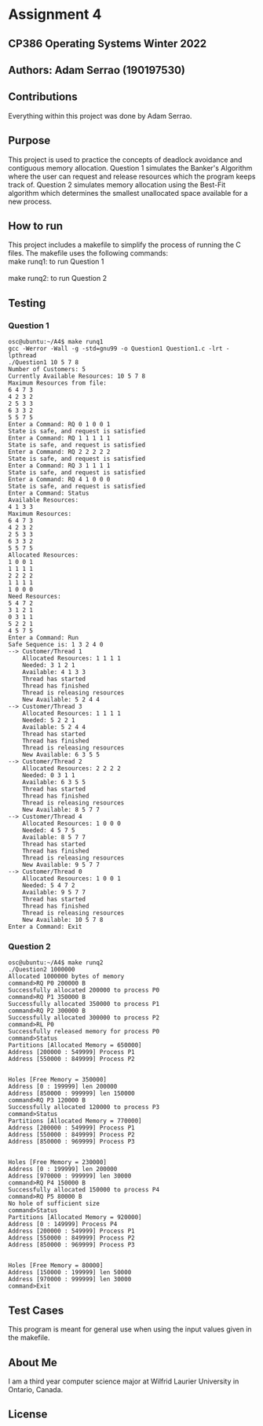 # Assignment 4
## CP386 Operating Systems Winter 2022
## Authors: Adam Serrao (190197530)

## Contributions
Everything within this project was done by Adam Serrao.

## Purpose
This project is used to practice the concepts of deadlock avoidance and contiguous memory allocation. Question 1 simulates the Banker's Algorithm where the user can request and release resources which the program keeps track of. Question 2 simulates memory allocation using the Best-Fit algorithm which determines the smallest unallocated space available for a new process. 

## How to run
This project includes a makefile to simplify the process of running the C files. The makefile uses the following commands:
<br>make runq1: to run Question 1</br>
<br>make runq2: to run Question 2</br>


## Testing
### Question 1
```
osc@ubuntu:~/A4$ make runq1
gcc -Werror -Wall -g -std=gnu99 -o Question1 Question1.c -lrt -lpthread
./Question1 10 5 7 8
Number of Customers: 5
Currently Available Resources: 10 5 7 8 
Maximum Resources from file: 
6 4 7 3 
4 2 3 2 
2 5 3 3 
6 3 3 2 
5 5 7 5 
Enter a Command: RQ 0 1 0 0 1
State is safe, and request is satisfied
Enter a Command: RQ 1 1 1 1 1
State is safe, and request is satisfied
Enter a Command: RQ 2 2 2 2 2
State is safe, and request is satisfied
Enter a Command: RQ 3 1 1 1 1
State is safe, and request is satisfied
Enter a Command: RQ 4 1 0 0 0
State is safe, and request is satisfied
Enter a Command: Status
Available Resources:
4 1 3 3 
Maximum Resources:
6 4 7 3 
4 2 3 2 
2 5 3 3 
6 3 3 2 
5 5 7 5 
Allocated Resources:
1 0 0 1 
1 1 1 1 
2 2 2 2 
1 1 1 1 
1 0 0 0 
Need Resources:
5 4 7 2 
3 1 2 1 
0 3 1 1 
5 2 2 1 
4 5 7 5 
Enter a Command: Run
Safe Sequence is: 1 3 2 4 0 
--> Customer/Thread 1
    Allocated Resources: 1 1 1 1 
    Needed: 3 1 2 1 
    Available: 4 1 3 3 
    Thread has started
    Thread has finished
    Thread is releasing resources
    New Available: 5 2 4 4 
--> Customer/Thread 3
    Allocated Resources: 1 1 1 1 
    Needed: 5 2 2 1 
    Available: 5 2 4 4 
    Thread has started
    Thread has finished
    Thread is releasing resources
    New Available: 6 3 5 5 
--> Customer/Thread 2
    Allocated Resources: 2 2 2 2 
    Needed: 0 3 1 1 
    Available: 6 3 5 5 
    Thread has started
    Thread has finished
    Thread is releasing resources
    New Available: 8 5 7 7 
--> Customer/Thread 4
    Allocated Resources: 1 0 0 0 
    Needed: 4 5 7 5 
    Available: 8 5 7 7 
    Thread has started
    Thread has finished
    Thread is releasing resources
    New Available: 9 5 7 7 
--> Customer/Thread 0
    Allocated Resources: 1 0 0 1 
    Needed: 5 4 7 2 
    Available: 9 5 7 7 
    Thread has started
    Thread has finished
    Thread is releasing resources
    New Available: 10 5 7 8 
Enter a Command: Exit
```
### Question 2
```
osc@ubuntu:~/A4$ make runq2
./Question2 1000000
Allocated 1000000 bytes of memory
command>RQ P0 200000 B
Successfully allocated 200000 to process P0
command>RQ P1 350000 B
Successfully allocated 350000 to process P1
command>RQ P2 300000 B
Successfully allocated 300000 to process P2
command>RL P0
Successfully released memory for process P0
command>Status
Partitions [Allocated Memory = 650000]
Address [200000 : 549999] Process P1
Address [550000 : 849999] Process P2


Holes [Free Memory = 350000]
Address [0 : 199999] len 200000
Address [850000 : 999999] len 150000
command>RQ P3 120000 B
Successfully allocated 120000 to process P3
command>Status
Partitions [Allocated Memory = 770000]
Address [200000 : 549999] Process P1
Address [550000 : 849999] Process P2
Address [850000 : 969999] Process P3


Holes [Free Memory = 230000]
Address [0 : 199999] len 200000
Address [970000 : 999999] len 30000
command>RQ P4 150000 B
Successfully allocated 150000 to process P4
command>RQ P5 80000 B
No hole of sufficient size
command>Status
Partitions [Allocated Memory = 920000]
Address [0 : 149999] Process P4
Address [200000 : 549999] Process P1
Address [550000 : 849999] Process P2
Address [850000 : 969999] Process P3


Holes [Free Memory = 80000]
Address [150000 : 199999] len 50000
Address [970000 : 999999] len 30000
command>Exit
```
## Test Cases
This program is meant for general use when using the input values given in the makefile.

## About Me
I am a third year computer science major at Wilfrid Laurier University in Ontario, Canada.

## License


